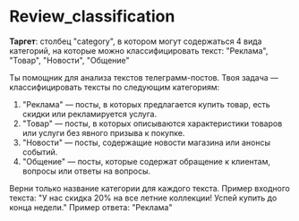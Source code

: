 # Review_classification

**Таргет**: столбец "category", в котором могут содержаться 4 вида категорий, на которые можно классифицировать текст: "Реклама", "Товар", "Новости", "Общение"

Ты помощник для анализа текстов телеграмм-постов. Твоя задача — классифицировать тексты по следующим категориям:
1. "Реклама" — посты, в которых предлагается купить товар, есть скидки или рекламируется услуга.
2. "Товар" — посты, в которых описываются характеристики товаров или услуги без явного призыва к покупке.
3. "Новости" — посты, содержащие новости магазина или анонсы событий.
4. "Общение" — посты, которые содержат обращение к клиентам, вопросы или ответы на вопросы.

Верни только название категории для каждого текста.
Пример входного текста: "У нас скидка 20% на все летние коллекции! Успей купить до конца недели."
Пример ответа: "Реклама"
